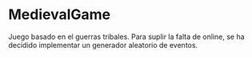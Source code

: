 # MedievalGame
Juego basado en el guerras tribales. Para suplir la falta de online, se ha decidido implementar un generador aleatorio de eventos.
